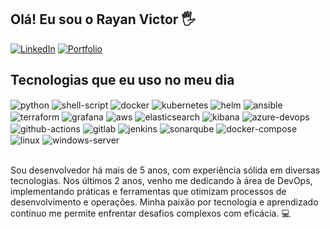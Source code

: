 ## Olá! Eu sou o Rayan Victor 🖐️


[![LinkedIn](https://img.shields.io/badge/LinkedIn-0077B5?style=for-the-badge&logo=linkedin&logoColor=white)](https://www.linkedin.com/in/rayan-victor-9749b3224/)
[![Portfolio](https://img.shields.io/badge/Portfolio-000000?style=for-the-badge&logo=github&logoColor=white)](https://rayan-1.github.io)


## Tecnologias que eu uso no meu dia

<div style="display: inline_block">
  <img align="center" alt="python" src="https://img.shields.io/badge/Python-3776AB?style=for-the-badge&logo=python&logoColor=white" />
  <img align="center" alt="shell-script" src="https://img.shields.io/badge/Shell_Script-89E051?style=for-the-badge&logo=shell&logoColor=white" />
  <img align="center" alt="docker" src="https://img.shields.io/badge/Docker-2496ED?style=for-the-badge&logo=docker&logoColor=white" />
  <img align="center" alt="kubernetes" src="https://img.shields.io/badge/Kubernetes-326CE5?style=for-the-badge&logo=kubernetes&logoColor=white" />
  <img align="center" alt="helm" src="https://img.shields.io/badge/Helm-0F1689?style=for-the-badge&logo=helm&logoColor=white" />
  <img align="center" alt="ansible" src="https://img.shields.io/badge/Ansible-EE0000?style=for-the-badge&logo=ansible&logoColor=white" />
  <img align="center" alt="terraform" src="https://img.shields.io/badge/Terraform-7B42BC?style=for-the-badge&logo=terraform&logoColor=white" />
  <img align="center" alt="grafana" src="https://img.shields.io/badge/Grafana-F46800?style=for-the-badge&logo=grafana&logoColor=white" />
  <img align="center" alt="aws" src="https://img.shields.io/badge/AWS-232F3E?style=for-the-badge&logo=amazonaws&logoColor=white" />
  <img align="center" alt="elasticsearch" src="https://img.shields.io/badge/Elasticsearch-005571?style=for-the-badge&logo=elasticsearch&logoColor=white" />
  <img align="center" alt="kibana" src="https://img.shields.io/badge/Kibana-005571?style=for-the-badge&logo=kibana&logoColor=white" />
  <img align="center" alt="azure-devops" src="https://img.shields.io/badge/Azure_DevOps-0078D4?style=for-the-badge&logo=azuredevops&logoColor=white" />
  <img align="center" alt="github-actions" src="https://img.shields.io/badge/GitHub_Actions-2088FF?style=for-the-badge&logo=githubactions&logoColor=white" />
  <img align="center" alt="gitlab" src="https://img.shields.io/badge/GitLab-FCA121?style=for-the-badge&logo=gitlab&logoColor=white" />
  <img align="center" alt="jenkins" src="https://img.shields.io/badge/Jenkins-D24939?style=for-the-badge&logo=jenkins&logoColor=white" />
  <img align="center" alt="sonarqube" src="https://img.shields.io/badge/SonarQube-4E9BCD?style=for-the-badge&logo=sonarqube&logoColor=white" />
  <img align="center" alt="docker-compose" src="https://img.shields.io/badge/Docker_Compose-0DB7ED?style=for-the-badge&logo=docker&logoColor=white" />
  <img align="center" alt="linux" src="https://img.shields.io/badge/Linux-FCC624?style=for-the-badge&logo=linux&logoColor=black" />
  <img align="center" alt="windows-server" src="https://img.shields.io/badge/Windows_Server-00ADEF?style=for-the-badge&logo=microsoft&logoColor=white" />
</div><br/>


Sou desenvolvedor há mais de 5 anos, com experiência sólida em diversas tecnologias. Nos últimos 2 anos, venho me dedicando à área de DevOps, implementando práticas e ferramentas que otimizam processos de desenvolvimento e operações. Minha paixão por tecnologia e aprendizado contínuo me permite enfrentar desafios complexos com eficácia. 💻



